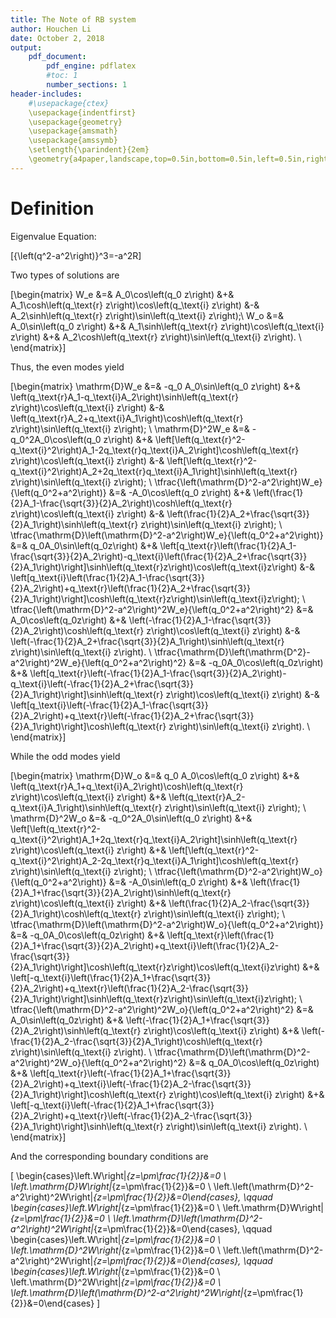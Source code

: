 ```yaml
---
title: The Note of RB system
author: Houchen Li
date: October 2, 2018
output:
    pdf_document:
        pdf_engine: pdflatex
        #toc: 1
        number_sections: 1
header-includes:
    #\usepackage{ctex}
    \usepackage{indentfirst}
    \usepackage{geometry}
    \usepackage{amsmath}
    \usepackage{amssymb}
    \setlength{\parindent}{2em}
    \geometry{a4paper,landscape,top=0.5in,bottom=0.5in,left=0.5in,right=0.5in}
---
```


# Definition

Eigenvalue Equation:

\[{\left(q^2-a^2\right)}^3=-a^2R\]

Two types of solutions are

\[\begin{matrix}
    W_e &=& A_0\cos\left(q_0 z\right) &+& A_1\cosh\left(q_\text{r} z\right)\cos\left(q_\text{i} z\right) &-& A_2\sinh\left(q_\text{r} z\right)\sin\left(q_\text{i} z\right);\\
    W_o &=& A_0\sin\left(q_0 z\right) &+& A_1\sinh\left(q_\text{r} z\right)\cos\left(q_\text{i} z\right) &+& A_2\cosh\left(q_\text{r} z\right)\sin\left(q_\text{i} z\right). \\
\end{matrix}\]

Thus, the even modes yield

\[\begin{matrix}
    \mathrm{D}W_e &=& -q_0 A_0\sin\left(q_0 z\right) &+& \left(q_\text{r}A_1-q_\text{i}A_2\right)\sinh\left(q_\text{r} z\right)\cos\left(q_\text{i} z\right) &-& \left(q_\text{r}A_2+q_\text{i}A_1\right)\cosh\left(q_\text{r} z\right)\sin\left(q_\text{i} z\right); \\
    \mathrm{D}^2W_e &=& -q_0^2A_0\cos\left(q_0 z\right) &+& \left[\left(q_\text{r}^2-q_\text{i}^2\right)A_1-2q_\text{r}q_\text{i}A_2\right]\cosh\left(q_\text{r} z\right)\cos\left(q_\text{i} z\right) &-& \left[\left(q_\text{r}^2-q_\text{i}^2\right)A_2+2q_\text{r}q_\text{i}A_1\right]\sinh\left(q_\text{r} z\right)\sin\left(q_\text{i} z\right); \\
    \tfrac{\left(\mathrm{D}^2-a^2\right)W_e}{\left(q_0^2+a^2\right)} &=& -A_0\cos\left(q_0 z\right) &+& \left(\frac{1}{2}A_1-\frac{\sqrt{3}}{2}A_2\right)\cosh\left(q_\text{r} z\right)\cos\left(q_\text{i} z\right) &-& \left(\frac{1}{2}A_2+\frac{\sqrt{3}}{2}A_1\right)\sinh\left(q_\text{r} z\right)\sin\left(q_\text{i} z\right); \\
    \tfrac{\mathrm{D}\left(\mathrm{D}^2-a^2\right)W_e}{\left(q_0^2+a^2\right)} &=& q_0A_0\sin\left(q_0z\right) &+& \left[q_\text{r}\left(\frac{1}{2}A_1-\frac{\sqrt{3}}{2}A_2\right)-q_\text{i}\left(\frac{1}{2}A_2+\frac{\sqrt{3}}{2}A_1\right)\right]\sinh\left(q_\text{r}z\right)\cos\left(q_\text{i}z\right) &-& \left[q_\text{i}\left(\frac{1}{2}A_1-\frac{\sqrt{3}}{2}A_2\right)+q_\text{r}\left(\frac{1}{2}A_2+\frac{\sqrt{3}}{2}A_1\right)\right]\cosh\left(q_\text{r}z\right)\sin\left(q_\text{i}z\right); \\
    \tfrac{\left(\mathrm{D}^2-a^2\right)^2W_e}{\left(q_0^2+a^2\right)^2} &=& A_0\cos\left(q_0z\right) &+& \left(-\frac{1}{2}A_1-\frac{\sqrt{3}}{2}A_2\right)\cosh\left(q_\text{r} z\right)\cos\left(q_\text{i} z\right) &-& \left(-\frac{1}{2}A_2+\frac{\sqrt{3}}{2}A_1\right)\sinh\left(q_\text{r} z\right)\sin\left(q_\text{i} z\right). \\
    \tfrac{\mathrm{D}\left(\mathrm{D^2}-a^2\right)^2W_e}{\left(q_0^2+a^2\right)^2} &=& -q_0A_0\cos\left(q_0z\right) &+& \left[q_\text{r}\left(-\frac{1}{2}A_1-\frac{\sqrt{3}}{2}A_2\right)-q_\text{i}\left(-\frac{1}{2}A_2+\frac{\sqrt{3}}{2}A_1\right)\right]\sinh\left(q_\text{r} z\right)\cos\left(q_\text{i} z\right) &-& \left[q_\text{i}\left(-\frac{1}{2}A_1-\frac{\sqrt{3}}{2}A_2\right)+q_\text{r}\left(-\frac{1}{2}A_2+\frac{\sqrt{3}}{2}A_1\right)\right]\cosh\left(q_\text{r} z\right)\sin\left(q_\text{i} z\right). \\
\end{matrix}\]

While the odd modes yield

\[\begin{matrix}
    \mathrm{D}W_o &=& q_0 A_0\cos\left(q_0 z\right) &+& \left(q_\text{r}A_1+q_\text{i}A_2\right)\cosh\left(q_\text{r} z\right)\cos\left(q_\text{i} z\right) &+& \left(q_\text{r}A_2-q_\text{i}A_1\right)\sinh\left(q_\text{r} z\right)\sin\left(q_\text{i} z\right); \\
    \mathrm{D}^2W_o &=& -q_0^2A_0\sin\left(q_0 z\right) &+& \left[\left(q_\text{r}^2-q_\text{i}^2\right)A_1+2q_\text{r}q_\text{i}A_2\right]\sinh\left(q_\text{r} z\right)\cos\left(q_\text{i} z\right) &+& \left[\left(q_\text{r}^2-q_\text{i}^2\right)A_2-2q_\text{r}q_\text{i}A_1\right]\cosh\left(q_\text{r} z\right)\sin\left(q_\text{i} z\right); \\
    \tfrac{\left(\mathrm{D}^2-a^2\right)W_o}{\left(q_0^2+a^2\right)} &=& -A_0\sin\left(q_0 z\right) &+& \left(\frac{1}{2}A_1+\frac{\sqrt{3}}{2}A_2\right)\sinh\left(q_\text{r} z\right)\cos\left(q_\text{i} z\right) &+& \left(\frac{1}{2}A_2-\frac{\sqrt{3}}{2}A_1\right)\cosh\left(q_\text{r} z\right)\sin\left(q_\text{i} z\right); \\
    \tfrac{\mathrm{D}\left(\mathrm{D}^2-a^2\right)W_o}{\left(q_0^2+a^2\right)} &=& -q_0A_0\cos\left(q_0z\right) &+& \left[q_\text{r}\left(\frac{1}{2}A_1+\frac{\sqrt{3}}{2}A_2\right)+q_\text{i}\left(\frac{1}{2}A_2-\frac{\sqrt{3}}{2}A_1\right)\right]\cosh\left(q_\text{r}z\right)\cos\left(q_\text{i}z\right) &+& \left[-q_\text{i}\left(\frac{1}{2}A_1+\frac{\sqrt{3}}{2}A_2\right)+q_\text{r}\left(\frac{1}{2}A_2-\frac{\sqrt{3}}{2}A_1\right)\right]\sinh\left(q_\text{r}z\right)\sin\left(q_\text{i}z\right); \\
    \tfrac{\left(\mathrm{D}^2-a^2\right)^2W_o}{\left(q_0^2+a^2\right)^2} &=& A_0\sin\left(q_0z\right) &+& \left(-\frac{1}{2}A_1+\frac{\sqrt{3}}{2}A_2\right)\sinh\left(q_\text{r} z\right)\cos\left(q_\text{i} z\right) &+& \left(-\frac{1}{2}A_2-\frac{\sqrt{3}}{2}A_1\right)\cosh\left(q_\text{r} z\right)\sin\left(q_\text{i} z\right). \\
    \tfrac{\mathrm{D}\left(\mathrm{D}^2-a^2\right)^2W_o}{\left(q_0^2+a^2\right)^2} &=& q_0A_0\cos\left(q_0z\right) &+& \left[q_\text{r}\left(-\frac{1}{2}A_1+\frac{\sqrt{3}}{2}A_2\right)+q_\text{i}\left(-\frac{1}{2}A_2-\frac{\sqrt{3}}{2}A_1\right)\right]\cosh\left(q_\text{r} z\right)\cos\left(q_\text{i} z\right) &+& \left[-q_\text{i}\left(-\frac{1}{2}A_1+\frac{\sqrt{3}}{2}A_2\right)+q_\text{r}\left(-\frac{1}{2}A_2-\frac{\sqrt{3}}{2}A_1\right)\right]\sinh\left(q_\text{r} z\right)\sin\left(q_\text{i} z\right). \\
\end{matrix}\]

And the corresponding boundary conditions are

\[
    \begin{cases}\left.W\right|_{z=\pm\frac{1}{2}}&=0 \\ \left.\mathrm{D}W\right|_{z=\pm\frac{1}{2}}&=0 \\ \left.\left(\mathrm{D}^2-a^2\right)^2W\right|_{z=\pm\frac{1}{2}}&=0\end{cases}, \qquad
    \begin{cases}\left.W\right|_{z=\pm\frac{1}{2}}&=0 \\ \left.\mathrm{D}W\right|_{z=\pm\frac{1}{2}}&=0 \\ \left.\mathrm{D}\left(\mathrm{D}^2-a^2\right)^2W\right|_{z=\pm\frac{1}{2}}&=0\end{cases}, \qquad
    \begin{cases}\left.W\right|_{z=\pm\frac{1}{2}}&=0 \\ \left.\mathrm{D}^2W\right|_{z=\pm\frac{1}{2}}&=0 \\ \left.\left(\mathrm{D}^2-a^2\right)^2W\right|_{z=\pm\frac{1}{2}}&=0\end{cases}, \qquad
    \begin{cases}\left.W\right|_{z=\pm\frac{1}{2}}&=0 \\ \left.\mathrm{D}^2W\right|_{z=\pm\frac{1}{2}}&=0 \\ \left.\mathrm{D}\left(\mathrm{D}^2-a^2\right)^2W\right|_{z=\pm\frac{1}{2}}&=0\end{cases}
\]